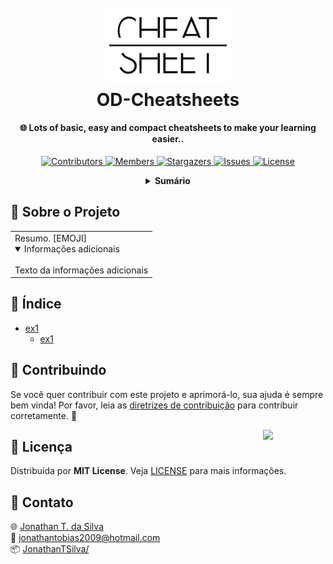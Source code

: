 <!-- NOTA: AO INICIAR O PROJETO, SUBSTITUTIR TODOS <REPO> PELO NOME DO SEU REPOSITÓRIO ATUAL -->

<!-- LOGO DO PROJETO -->
<h1 align="center">
  <br>
  <a href="https://github.com/JonathanTSilva/<REPO>"><img src="Images/cheatsheet-logo.jpg" alt="Logo" width="200"></a>
  <br>
  OD-Cheatsheets
  <br>
</h1>

<h4 align="center">
  
🌐 Lots of basic, easy and compact cheatsheets to make your learning easier..
  
</h4>

<!-- SHIELDS DO PROJETO -->
<p align="center">
  <a href="https://github.com/JonathanTSilva/<REPO>/graphs/contributors">
    <img src="https://img.shields.io/github/contributors/JonathanTSilva/<REPO>.svg?style=flat" alt="Contributors">
  </a>
  <a href="https://github.com/JonathanTSilva/<REPO>/network/members">
    <img src="https://img.shields.io/github/forks/JonathanTSilva/<REPO>.svg?style=flat" alt="Members">
  </a>
  <a href="https://github.com/JonathanTSilva/<REPO>/stargazers">
    <img src="https://img.shields.io/github/stars/JonathanTSilva/<REPO>.svg?style=flat" alt="Stargazers">
  </a>
  <a href="https://github.com/JonathanTSilva/<REPO>/issues">
    <img src="https://img.shields.io/github/issues/JonathanTSilva/<REPO>.svg?style=flat" alt="Issues">
  </a>
  <a href="https://github.com/JonathanTSilva/<REPO>/blob/main/LICENSE">
    <img src="https://img.shields.io/github/license/JonathanTSilva/<REPO>.svg?style=flat" alt="License">
  </a>
</p>

<!-- SUMÁRIO -->
<details close="close" align="center">
  <summary><b>Sumário</b></summary>
    <a href="#sobre-o-projeto">Sobre o Projeto</a> |
    <a href="#índice">Índice</a> |
    <a href="#contribuindo">Contribuindo</a> |
    <a href="#licença">Licença</a> |
    <a href="#contato">Contato</a> |
    <a href="#"></a>
</details>

<!-- CORPO-->
## 📃 Sobre o Projeto

<table>
  <tr>
    <td>
    Resumo. [EMOJI]
      <details open>
      <summary>Informações adicionais</summary>
      <br>
        Texto da informações adicionais
      </details>
    </td>
  </tr>
</table>

## 🔎 Índice

- [ex1](https://github.com/JonathanTSilva)
  - [ex1](https://github.com/JonathanTSilva)

## 🤝 Contribuindo

Se você quer contribuir com este projeto e aprimorá-lo, sua ajuda é sempre bem vinda! Por favor, leia as [diretrizes de contribuição][A] para contribuir corretamente. :tada:

<!-- LICENÇA -->
<a href="https://github.com/JonathanTSilva/<REPO>/blob/main/LICENSE"><img width="100px" src="https://miro.medium.com/max/886/1*C87EjxGeMPrkTuVRVWVg4w.png" align="right" /></a>

## 📝 Licença

Distribuída por **MIT License**. Veja [LICENSE][B] para mais informações.

## 📧 Contato

:globe_with_meridians: [Jonathan T. da Silva][C] <br>
:email: jonathantobias2009@hotmail.com <br>
:package: [JonathanTSilva/<REPO>][D]

<!-- MARKDOWN LINKS>
<!-- SITES -->
[A]: https://github.com/JonathanTSilva/<REPO>/blob/main/Docs/CONTRIBUTING.md
[B]: https://github.com/JonathanTSilva/<REPO>/blob/main/LICENSE
[C]: https://www.linkedin.com/in/JonathanTSilva/
[D]: https://github.com/JonathanTSilva/<REPO>

<!-- IMAGENS -->
